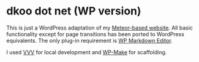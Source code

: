 # dkoo dot net (WP version)

This is just a WordPress adaptation of my [Meteor-based website](https://github.com/dkoo/dkoo). All basic functionality except for page transitions has been ported to WordPress equivalents. The only plug-in requirement is [WP Markdown Editor](https://wordpress.org/plugins/wp-markdown-editor/).

I used [VVV](https://github.com/Varying-Vagrant-Vagrants/VVV) for local development and [WP-Make](https://github.com/10up/generator-wp-make) for scaffolding.